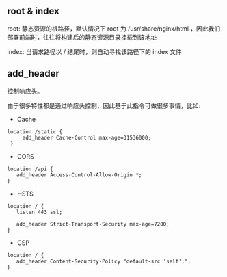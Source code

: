 ## root & index

root: 静态资源的根路径，默认情况下 root 为 /usr/share/nginx/html ，因此我们部署前端时，往往将构建后的静态资源目录挂载到该地址

index: 当请求路径以 / 结尾时，则自动寻找该路径下的 index 文件

## add_header

控制响应头。

由于很多特性都是通过响应头控制，因此基于此指令可做很多事情，比如:

- Cache

```nginx
location /static {
     add_header Cache-Control max-age=31536000;
 }
```

- CORS

```nginx
location /api {
   add_header Access-Control-Allow-Origin *;
}
```

- HSTS

```nginx
location / {
   listen 443 ssl;

   add_header Strict-Transport-Security max-age=7200;
}
```

- CSP

```nginx
location / {
   add_header Content-Security-Policy "default-src 'self';";
}
```
